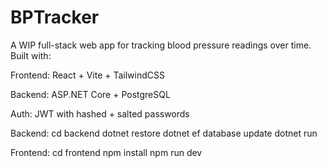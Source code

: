 # BPTracker

A WIP full-stack web app for tracking blood pressure readings over time. Built with:

Frontend: React + Vite + TailwindCSS

Backend: ASP.NET Core + PostgreSQL

Auth: JWT with hashed + salted passwords


Backend:
cd backend
dotnet restore
dotnet ef database update
dotnet run

Frontend:
cd frontend
npm install
npm run dev
